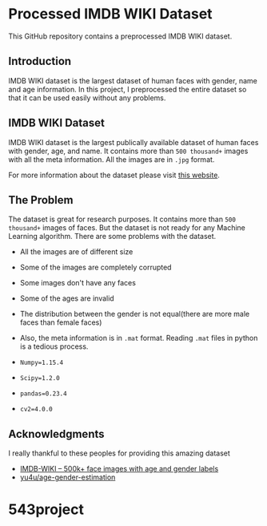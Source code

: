 # Processed IMDB WIKI Dataset

This GitHub repository contains a preprocessed IMDB WIKI dataset.



## Introduction
IMDB WIKI dataset is the largest dataset of human faces with gender, name and age information. In this project, I preprocessed the entire dataset so that it can be used easily without any problems.


## IMDB WIKI Dataset
IMDB WIKI dataset is the largest publically available dataset of human faces with gender, age, and name. It contains more than `500 thousand+` images with all the meta information. All the images are in `.jpg` format. 

For more information about the dataset please visit [this website](https://data.vision.ee.ethz.ch/cvl/rrothe/imdb-wiki/).

## The Problem
The dataset is great for research purposes. It contains more than `500 thousand+` images of faces. But the dataset is not ready for any Machine Learning algorithm. There are some problems with the dataset. 

  - All the images are of different size
  - Some of the images are completely corrupted
  - Some images don't have any faces
  - Some of the ages are invalid
  - The distribution between the gender is not equal(there are more male faces than female faces)
  - Also, the meta information is in `.mat` format. Reading `.mat` files in python is a tedious process.


  - `Numpy=1.15.4`
  - `Scipy=1.2.0`
  - `pandas=0.23.4`
  - `cv2=4.0.0`

## Acknowledgments
I really thankful to these peoples for providing this amazing dataset
  - [IMDB-WIKI – 500k+ face images with age and gender labels](https://data.vision.ee.ethz.ch/cvl/rrothe/imdb-wiki/)
  - [yu4u/age-gender-estimation](https://github.com/yu4u/age-gender-estimation)

# 543project

